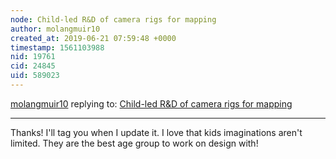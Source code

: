 ```yaml
---
node: Child-led R&D of camera rigs for mapping
author: molangmuir10
created_at: 2019-06-21 07:59:48 +0000
timestamp: 1561103988
nid: 19761
cid: 24845
uid: 589023
---
```




[molangmuir10](../profile/molangmuir10) replying to: [Child-led R&D of camera rigs for mapping](../notes/molangmuir10/06-20-2019/designing-alternative-rigs-for-mapping)

----
Thanks! I'll tag you when I update it. I love that kids imaginations aren't limited. They are the best age group to work on design with!